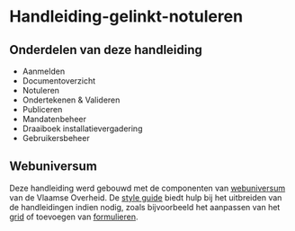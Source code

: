 # Handleiding-gelinkt-notuleren

## Onderdelen van deze handleiding

- Aanmelden
- Documentoverzicht
- Notuleren
- Ondertekenen &amp; Valideren
- Publiceren
- Mandatenbeheer
- Draaiboek installatievergadering
- Gebruikersbeheer


## Webuniversum

Deze handleiding werd gebouwd met de componenten van [webuniversum](https://overheid.vlaanderen.be/webuniversum/) van de Vlaamse Overheid. De [style guide](https://overheid.vlaanderen.be/webuniversum/v3/documentation) biedt hulp bij het uitbreiden van de handleidingen indien nodig, zoals bijvoorbeeld het aanpassen van het [grid](https://overheid.vlaanderen.be/webuniversum/v3/documentation/grid) of toevoegen van [formulieren](https://overheid.vlaanderen.be/webuniversum/v3/documentation/forms).
